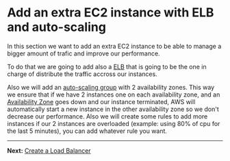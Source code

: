 # Add an extra EC2 instance with ELB and auto-scaling

In this section we want to add an extra EC2 instance to be able to manage a bigger amount of trafic and improve our performance.

To do that we are going to add also a [ELB](https://aws.amazon.com/elasticloadbalancing/) that is going to be the one in charge of distribute the traffic accross our instances.

Also we will add an [auto-scaling group](https://aws.amazon.com/documentation/autoscaling/) with 2 availability zones. 
This way we ensure that if we have 2 instances one on each availability zone, and an [Availability Zone](http://docs.aws.amazon.com/AWSEC2/latest/UserGuide/using-regions-availability-zones.html#concepts-regions-availability-zones) goes down and our instance terminated, AWS will automatically start a new instance in the other availability zone so we don't decrease our performance.
Also we will create some rules to add more instances if our 2 instances are overloaded (example: using 80% of cpu for the last 5 minutes), you can add whatever rule you want.

---
**Next:** [Create a Load Balancer](/workshop/elb-auto-scaling-group/01-load-balancer.md)
